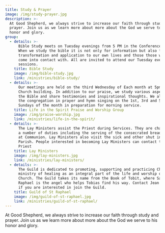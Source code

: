 ```yaml
---
title: Study & Prayer
image: /img/study-prayer.jpg
description: >-
  At Good Shepherd, we always strive to increase our faith through study and
  prayer. Join us as we learn more about more about the God we serve to his
  honor and glory.
group:
  - details: >-
      Bible Study meets on Tuesday evenings from 5 PM in the Conference Room.
      When we study the bible it is not only for information but also for
      transformation and application to our own lives and those those who we
      come into contact with. All are invited to attend our Tuesday evening
      sessions.
    title: Bible Study
    image: /img/bible-study.jpg
    link: /ministries/bible-study/
  - details: >-
      Our meetings are held on the third Wednesday of Each month at 5pm in the
      Church building. In addition to our praise, we study various aspects of
      the Bible and share testimonies and inspirational thoughts. We also lead
      the congregation in prayer and hymn singing on the 1st, 3rd and 5th
      Sundays of the month in preparation for morning service.
    title: Life in the Spirit Praise and Worship Group
    image: /img/praise-worship.jpg
    link: /ministries/life-in-the-spirit/
  - details: >-
      The Lay Ministers assist the Priest during Services. They are charged with
      a number of duties including the serving of the consecrated bread and wine
      at Communion. Lay Ministers also visit the sick and other shut ins of the
      Parish. People interested in becoming Lay Ministers can contact the Parish
      Priest
    title: Lay Ministers
    image: /img/lay-ministers.jpg
    link: /ministries/lay-ministers/
  - details: >-
      The Guild is dedicated to promoting, supporting and practicing Christ's
      ministry of healing as an integral part of the life and worship of the
      Church. The Guild takes its name from the Book of Tobit, where Saint
      Raphael is the angel who helps Tobias find his way. Contact Jean Bootman
      if you are interested in join the Guild.
    title: Guild of St Raphael
    image: /img/guild-of-st-raphael.jpg
    link: /ministries/guild-of-st-raphael/
---
```

At Good Shepherd, we always strive to increase our faith through study and prayer. Join us as we learn more about more about the God we serve to his honor and glory.
